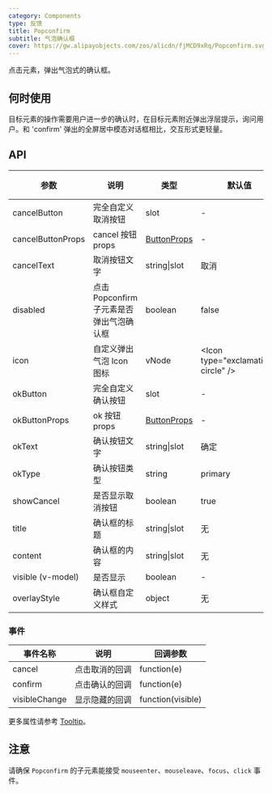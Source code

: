```yaml
---
category: Components
type: 反馈
title: Popconfirm
subtitle: 气泡确认框
cover: https://gw.alipayobjects.com/zos/alicdn/fjMCD9xRq/Popconfirm.svg
---
```


点击元素，弹出气泡式的确认框。

## 何时使用

目标元素的操作需要用户进一步的确认时，在目标元素附近弹出浮层提示，询问用户。和 'confirm' 弹出的全屏居中模态对话框相比，交互形式更轻量。

## API

| 参数 | 说明 | 类型 | 默认值 | 版本 |
| --- | --- | --- | --- | --- |
| cancelButton | 完全自定义取消按钮 | slot | - |  |
| cancelButtonProps | cancel 按钮 props | [ButtonProps](/components/button/#API) | - |  |
| cancelText | 取消按钮文字 | string\|slot | 取消 |  |
| disabled | 点击 Popconfirm 子元素是否弹出气泡确认框 | boolean | false |  |
| icon | 自定义弹出气泡 Icon 图标 | vNode | &lt;Icon type="exclamation-circle" /> |  |
| okButton | 完全自定义确认按钮 | slot | - |  |
| okButtonProps | ok 按钮 props | [ButtonProps](/components/button/#API) | - |  |
| okText | 确认按钮文字 | string\|slot | 确定 |  |
| okType | 确认按钮类型 | string | primary |  |
| showCancel | 是否显示取消按钮 | boolean | true |  |
| title | 确认框的标题 | string\|slot | 无 |  |
| content | 确认框的内容 | string\|slot | 无 | |
| visible (v-model) | 是否显示 | boolean | - |  |
| overlayStyle | 确认框自定义样式 | object  | 无 |

### 事件

| 事件名称      | 说明           | 回调参数          |
| ------------- | -------------- | ----------------- |
| cancel        | 点击取消的回调 | function(e)       |
| confirm       | 点击确认的回调 | function(e)       |
| visibleChange | 显示隐藏的回调 | function(visible) |

更多属性请参考 [Tooltip](/components/tooltip-cn/#API)。

## 注意

请确保 `Popconfirm` 的子元素能接受 `mouseenter`、`mouseleave`、`focus`、`click` 事件。

